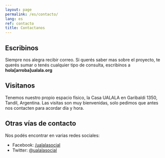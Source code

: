 ```yaml
---
layout: page
permalink: /es/contacto/
lang: es
ref: contacto
title: Contactanos
---
```


## Escribinos

Siempre nos alegra recibir correo. Si querés saber mas sobre el proyecto, te querés sumar o tenés cualquier tipo de consulta, escribínos a **hola[arroba]ualala.org**

## Visitanos

Tenemos nuestro propio espacio físico, la Casa UALALA en Garibaldi 1350, Tandil, Argentina. Las visitas son muy bienvenidas, solo pedimos que antes nos contacten para acordar día y hora.

## Otras vías de contacto

Nos podés encontrar en varias redes sociales:

* Facebook: [/ualalasocial](http://fb.me/ualalasocial)
* Twitter:  [@ualalasocial](http://twitter.com/ualalasocial)
